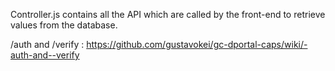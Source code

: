 Controller.js contains all the API which are called by the front-end to retrieve values from the database.

/auth and /verify : https://github.com/gustavokei/gc-dportal-caps/wiki/-auth-and--verify
